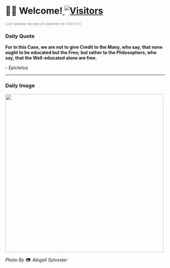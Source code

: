 <h1>👋🏽 Welcome!<a href="https://github.com/OmitNomis/"> <img src="https://visitor-badge.laobi.icu/badge?page_id=OmitNomis" alt="Visitors"></a></h1>

<i><p style="font-size: 0.6rem; color:gray">(Last Updated: Monday 29 September at 01:50 UTC)</p></i>

<h3> Daily Quote </h3>
<b><p>For in this Case, we are not to give Credit to the Many, who say, that none ought to be educated but the Free; but rather to the Philosophers, who say, that the Well-educated alone are free.</p></b>
<i><caption style="font-size: 0.8rem; color:gray;">- Epictetus</caption></i>


<hr>

<h3>Daily Image</h3>
<a href="https://images.pexels.com/photos/34015721/pexels-photo-34015721.jpeg" target="_blank"><img style="height:500px;" src="https://images.pexels.com/photos/34015721/pexels-photo-34015721.jpeg"/></a>

<i><caption style="font-size: 0.8rem; color:gray;"> Photo By 📷: Abigail Sylvester</caption></i>
